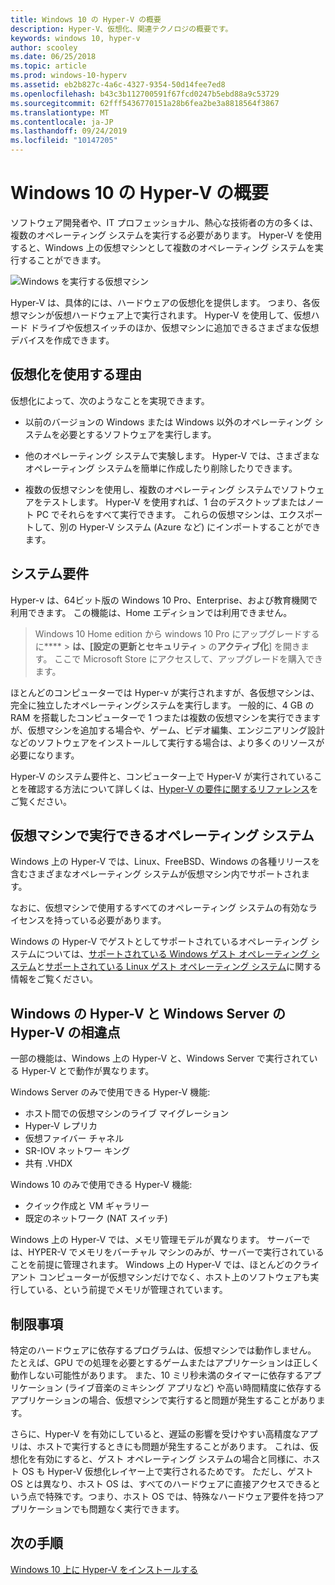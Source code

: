 ```yaml
---
title: Windows 10 の Hyper-V の概要
description: Hyper-V、仮想化、関連テクノロジの概要です。
keywords: windows 10, hyper-v
author: scooley
ms.date: 06/25/2018
ms.topic: article
ms.prod: windows-10-hyperv
ms.assetid: eb2b827c-4a6c-4327-9354-50d14fee7ed8
ms.openlocfilehash: b43c3b112700591f67fcd0247b5ebd88a9c53729
ms.sourcegitcommit: 62fff5436770151a28b6fea2be3a8818564f3867
ms.translationtype: MT
ms.contentlocale: ja-JP
ms.lasthandoff: 09/24/2019
ms.locfileid: "10147205"
---
```

# <a name="introduction-to-hyper-v-on-windows-10"></a>Windows 10 の Hyper-V の概要

ソフトウェア開発者や、IT プロフェッショナル、熱心な技術者の方の多くは、複数のオペレーティング システムを実行する必要があります。 Hyper-V を使用すると、Windows 上の仮想マシンとして複数のオペレーティング システムを実行することができます。

![Windows を実行する仮想マシン](media/HyperVNesting.png)

Hyper-V は、具体的には、ハードウェアの仮想化を提供します。  つまり、各仮想マシンが仮想ハードウェア上で実行されます。  Hyper-V を使用して、仮想ハード ドライブや仮想スイッチのほか、仮想マシンに追加できるさまざまな仮想デバイスを作成できます。

## <a name="reasons-to-use-virtualization"></a>仮想化を使用する理由

仮想化によって、次のようなことを実現できます。

* 以前のバージョンの Windows または Windows 以外のオペレーティング システムを必要とするソフトウェアを実行します。

* 他のオペレーティング システムで実験します。 Hyper-V では、さまざまなオペレーティング システムを簡単に作成したり削除したりできます。

* 複数の仮想マシンを使用し、複数のオペレーティング システムでソフトウェアをテストします。 Hyper-V を使用すれば、1 台のデスクトップまたはノート PC でそれらをすべて実行できます。 これらの仮想マシンは、エクスポートして、別の Hyper-V システム (Azure など) にインポートすることができます。

## <a name="system-requirements"></a>システム要件

Hyper-v は、64ビット版の Windows 10 Pro、Enterprise、および教育機関で利用できます。 この機能は、Home エディションでは利用できません。

> Windows 10 Home edition から windows 10 Pro にアップグレードするに**** > **は、[設定の更新とセキュリティ** > の**アクティブ化**] を開きます。 ここで Microsoft Store にアクセスして、アップグレードを購入できます。

ほとんどのコンピューターでは Hyper-v が実行されますが、各仮想マシンは、完全に独立したオペレーティングシステムを実行します。  一般的に、4 GB の RAM を搭載したコンピューターで 1 つまたは複数の仮想マシンを実行できますが、仮想マシンを追加する場合や、ゲーム、ビデオ編集、エンジニアリング設計などのソフトウェアをインストールして実行する場合は、より多くのリソースが必要になります。

Hyper-V のシステム要件と、コンピューター上で Hyper-V が実行されていることを確認する方法について詳しくは、[Hyper-V の要件に関するリファレンス](../reference/hyper-v-requirements.md)をご覧ください。

## <a name="operating-systems-you-can-run-in-a-virtual-machine"></a>仮想マシンで実行できるオペレーティング システム

Windows 上の Hyper-V では、Linux、FreeBSD、Windows の各種リリースを含むさまざまなオペレーティング システムが仮想マシン内でサポートされます。

なおに、仮想マシンで使用するすべてのオペレーティング システムの有効なライセンスを持っている必要があります。

Windows の Hyper-V でゲストとしてサポートされているオペレーティング システムについては、[サポートされている Windows ゲスト オペレーティング システム](supported-guest-os.md)と[サポートされている Linux ゲスト オペレーティング システム](https://docs.microsoft.com/windows-server/virtualization/hyper-v/Supported-Linux-and-FreeBSD-virtual-machines-for-Hyper-V-on-Windows)に関する情報をご覧ください。

## <a name="differences-between-hyper-v-on-windows-and-hyper-v-on-windows-server"></a>Windows の Hyper-V と Windows Server の Hyper-V の相違点

一部の機能は、Windows 上の Hyper-V と、Windows Server で実行されている Hyper-V とで動作が異なります。

Windows Server のみで使用できる Hyper-V 機能:

* ホスト間での仮想マシンのライブ マイグレーション
* Hyper-V レプリカ
* 仮想ファイバー チャネル
* SR-IOV ネットワー キング
* 共有 .VHDX

Windows 10 のみで使用できる Hyper-V 機能:

* クイック作成と VM ギャラリー
* 既定のネットワーク (NAT スイッチ)

Windows 上の Hyper-V では、メモリ管理モデルが異なります。 サーバーでは、HYPER-V でメモリをバーチャル マシンのみが、サーバーで実行されていることを前提に管理されます。 Windows 上の Hyper-V では、ほとんどのクライアント コンピューターが仮想マシンだけでなく、ホスト上のソフトウェアも実行している、という前提でメモリが管理されています。

## <a name="limitations"></a>制限事項

特定のハードウェアに依存するプログラムは、仮想マシンでは動作しません。 たとえば、GPU での処理を必要とするゲームまたはアプリケーションは正しく動作しない可能性があります。 また、10 ミリ秒未満のタイマーに依存するアプリケーション (ライブ音楽のミキシング アプリなど) や高い時間精度に依存するアプリケーションの場合、仮想マシンで実行すると問題が発生することがあります。

さらに、Hyper-V を有効にしていると、遅延の影響を受けやすい高精度なアプリは、ホストで実行するときにも問題が発生することがあります。  これは、仮想化を有効にすると、ゲスト オペレーティング システムの場合と同様に、ホスト OS も Hyper-V 仮想化レイヤー上で実行されるためです。 ただし、ゲスト OS とは異なり、ホスト OS は、すべてのハードウェアに直接アクセスできるという点で特殊です。つまり、ホスト OS では、特殊なハードウェア要件を持つアプリケーションでも問題なく実行できます。

## <a name="next-step"></a>次の手順

[Windows 10 上に Hyper-V をインストールする](../quick-start/enable-hyper-v.md)
